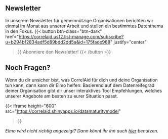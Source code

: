 

## Newsletter

 In unserem Newsletter für gemeinnützige Organisationen berichten wir einmal im Monat aus unserer Arbeit und stellen ein bestimmtes Datenthema in den Fokus. 
{{< button 
    btn-class="btn-dark"
    href="https://correlaid.us12.list-manage.com/subscribe?u=b294bf2834adf5d89bdd2dd5a&id=175fade988"
    justify="center"
>}}
Abonniere den Newsletter!
{{< /button >}}



## Noch Fragen?
Wenn du dir unsicher bist, was CorrelAid für dich und deine Organisation tun kann, dann kann dir Elmo helfen: Basierend auf dem Datenreifegrad deiner Organisation gibt dir unser interaktives Tool Empfehlungen, welches unserer Angebote am besten zu eurer Situation passt. 

{{< iframe 
    height="600"
    src="https://correlaid.shinyapps.io/datamaturitymodel"
>}}

_Elmo wird nicht richtig angezeigt? Dann könnt ihr ihn auch [hier](https://correlaid.shinyapps.io/datamaturitymodel) benutzen._